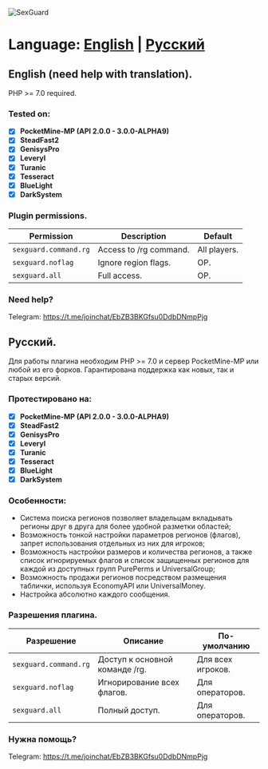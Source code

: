 ![SexGuard](https://raw.githubusercontent.com/universalcrew/SexGuard/master/sexguard.jpg)

# Language: [English](#ENG) | [Русский](#RUS)

<a name="ENG"></a>

## English (need help with translation).

PHP >= 7.0 required.

### Tested on:

- [x] **PocketMine-MP (API 2.0.0 - 3.0.0-ALPHA9)**
- [x] **SteadFast2**
- [x] **GenisysPro**
- [x] **Leveryl**
- [x] **Turanic**
- [x] **Tesseract**
- [x] **BlueLight**
- [x] **DarkSystem**

### Plugin permissions.

Permission | Description | Default
--- | --- | ---
`sexguard.command.rg` | Access to /rg command. | All players.
`sexguard.noflag` | Ignore region flags. | OP.
`sexguard.all` | Full access. | OP.

### Need help?

Telegram: https://t.me/joinchat/EbZB3BKGfsu0DdbDNmpPjg

<a name="RUS"></a>

## Русский.

Для работы плагина необходим PHP >= 7.0 и сервер PocketMine-MP или любой из его форков. Гарантирована поддержка как новых, так и старых версий.

### Протестировано на:

- [x] **PocketMine-MP (API 2.0.0 - 3.0.0-ALPHA9)**
- [x] **SteadFast2**
- [x] **GenisysPro**
- [x] **Leveryl**
- [x] **Turanic**
- [x] **Tesseract**
- [x] **BlueLight**
- [x] **DarkSystem**

### Особенности:

- Система поиска регионов позволяет владельцам вкладывать регионы друг в друга для более удобной разметки областей;
- Возможность тонкой настройки параметров регионов (флагов), запрет использования отдельных из них для игроков;
- Возможность настройки размеров и количества регионов, а также список игнорируемых флагов и список защищенных регионов для каждой из доступных групп PurePerms и UniversalGroup;
- Возможность продажи регионов посредством размещения таблички, используя EconomyAPI или UniversalMoney.
- Настройка абсолютно каждого сообщения.

### Разрешения плагина.

Разрешение | Описание | По-умолчанию
--- | --- | ---
`sexguard.command.rg` | Доступ к основной команде /rg. | Для всех игроков.
`sexguard.noflag` | Игнорирование всех флагов. | Для операторов.
`sexguard.all` | Полный доступ. | Для операторов.

### Нужна помощь?

Telegram: https://t.me/joinchat/EbZB3BKGfsu0DdbDNmpPjg